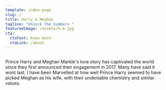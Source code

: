 ```yaml
---
template: index-page
slug: /
title: Harry & Meghan
tagline: "Unlock the numbers "
featuredImage: /assets/h-m.jpg
cta:
  ctaText: Know more
  ctaLink: /about
---
```



```

```



Prince Harry and Meghan Markle's love story has captivated the world since they first announced their engagement in 2017. Many have said it wont last. I have been Marvelled at how well Prince Harry seemed to have picked Meghan as his wife, with their undeniable chemistry and similar values.